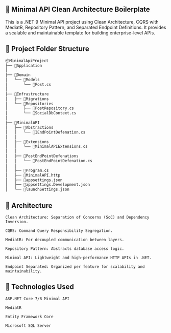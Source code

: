 
## 🚀 Minimal API Clean Architecture Boilerplate

This is a .NET 9 Minimal API project using Clean Architecture, CQRS with MediatR, Repository Pattern, and Separated Endpoint Definitions. It provides a scalable and maintainable template for building enterprise-level APIs.

## 📁 Project Folder Structure

```bash
📦MinimalApiProject
├── 📂Application
│
├── 📂Domain
│   └── 📂Models
│       └── 📄Post.cs
│
├── 📂Infrastructure
│   ├── 📂Migrations
│   └── 📂Repositories
│       ├── 📄PostRepository.cs
│       └── 📄SocialDbContext.cs
│
├── 📂MinimalAPI
│   ├── 📂Abstractions
│   │   └── 📄IEndPointDefenation.cs
│   │
│   ├── 📂Extensions
│   │   └── 📄MinimalAPIExtensions.cs
│   │
│   ├── 📂PostEndPointDefenations
│   │   └── 📄PostEndPointDefenation.cs
│   │
│   ├── 📄Program.cs
│   ├── 📄MinimalAPI.http
│   ├── 📄appsettings.json
│   ├── 📄appsettings.Development.json
│   └── 📄launchSettings.json

```

## 🧠 Architecture

    Clean Architecture: Separation of Concerns (SoC) and Dependency Inversion.

    CQRS: Command Query Responsibility Segregation.

    MediatR: For decoupled communication between layers.

    Repository Pattern: Abstracts database access logic.

    Minimal API: Lightweight and high-performance HTTP APIs in .NET.

    Endpoint Separated: Organized per feature for scalability and maintainability.


 ## 🧰 Technologies Used

    ASP.NET Core 7/8 Minimal API

    MediatR

    Entity Framework Core

    Microsoft SQL Server


